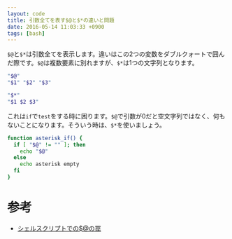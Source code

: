 ```yaml
---
layout: code
title: 引数全てを表す$@と$*の違いと問題
date: 2016-05-14 11:03:33 +0900
tags: [bash]
---
```


`$@`と`$*`は引数全てを表示します。違いはこの2つの変数をダブルクォートで囲んだ際です。`$@`は複数要素に別れますが、`$*`は1つの文字列となります。

```bash
"$@"
"$1" "$2" "$3"

"$*"
"$1 $2 $3"
```

これは`if`で`test`をする時に困ります。`$@`で引数が0だと空文字列ではなく、何もないことになります。そういう時は、`$*`を使いましょう。

```bash
function asterisk_if() {
  if [ "$@" != "" ]; then
    echo "$@"
  else
    echo asterisk empty
  fi
}
```

# 参考

* [シェルスクリプトでの$@の罠](http://rcmdnk.github.io/blog/2014/06/25/computer-bash/)
